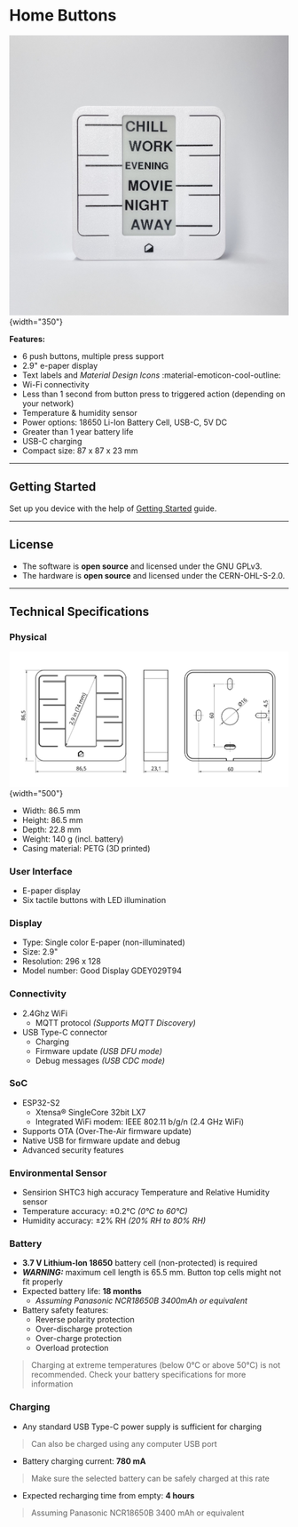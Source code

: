 # Home Buttons

![Home Buttons](assets/promo_1.jpeg){width="350"} 

**Features:**

- 6 push buttons, multiple press support
- 2.9" e-paper display
- Text labels and *Material Design Icons* :material-emoticon-cool-outline:
- Wi-Fi connectivity
- Less than 1 second from button press to triggered action (depending on your network)
- Temperature & humidity sensor
- Power options: 18650 Li-Ion Battery Cell, USB-C, 5V DC
- Greater than 1 year battery life
- USB-C charging
- Compact size: 87 x 87 x 23 mm

---


## Getting Started

Set up you device with the help of [Getting Started](setup.md) guide.

---

## License

- The software is **open source** and licensed under the GNU GPLv3.  
- The hardware is **open source** and licensed under the CERN-OHL-S-2.0.

---

## Technical Specifications

### Physical

![Dimensions](assets/dimensions.png){width="500"}

* Width: 86.5 mm
* Height: 86.5 mm
* Depth: 22.8 mm
* Weight: 140 g (incl. battery)
* Casing material: PETG (3D printed)

### User Interface

* E-paper display
* Six tactile buttons with LED illumination

### Display

* Type: Single color E-paper (non-illuminated)
* Size: 2.9"
* Resolution: 296 x 128
* Model number: Good Display GDEY029T94

### Connectivity

* 2.4Ghz WiFi
    * MQTT protocol *(Supports MQTT Discovery)*
* USB Type-C connector
    * Charging
    * Firmware update *(USB DFU mode)*
    * Debug messages *(USB CDC mode)*

### SoC

* ESP32-S2
    * Xtensa® Single­Core 32­bit LX7
    * Integrated WiFi modem: IEEE 802.11 b/g/n (2.4 GHz Wi­Fi)
* Supports OTA (Over-The-Air firmware update)
* Native USB for firmware update and debug
* Advanced security features

### Environmental Sensor

* Sensirion SHTC3 high accuracy Temperature and Relative Humidity sensor
* Temperature accuracy: ±0.2°C *(0°C to 60°C)*
* Humidity accuracy: ±2% RH *(20% RH to 80% RH)*

### Battery

* **3.7 V Lithium-Ion 18650** battery cell (non-protected) is required
* ***WARNING:*** maximum cell length is 65.5 mm. Button top cells might not fit properly
* Expected battery life: **18 months**
    * *Assuming Panasonic NCR18650B 3400mAh or equivalent*
* Battery safety features:
    * Reverse polarity protection
    * Over-discharge protection
    * Over-charge protection
    * Overload protection

> Charging at extreme temperatures (below 0°C or above 50°C) is not recommended. Check your battery specifications for more information

### Charging

* Any standard USB Type-C power supply is sufficient for charging
> Can also be charged using any computer USB port
* Battery charging current: **780 mA**
> Make sure the selected battery can be safely charged at this rate
* Expected recharging time from empty: **4 hours**
> Assuming Panasonic NCR18650B 3400  mAh or equivalent
